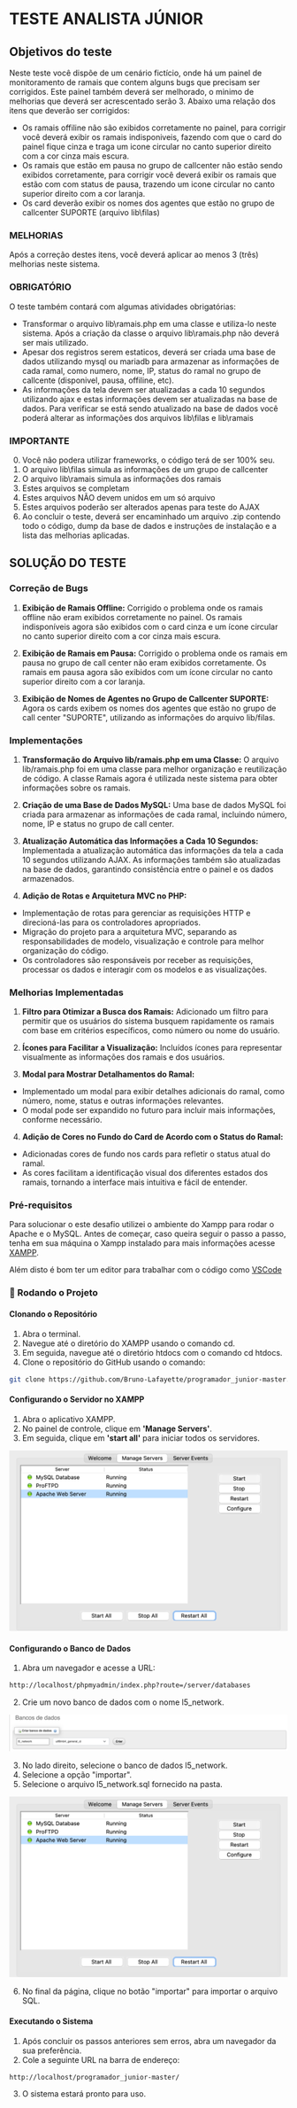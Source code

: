 # TESTE ANALISTA JÚNIOR

## Objetivos do teste

Neste teste você dispõe de um cenário fictício, onde há um painel de monitoramento de ramais que contem alguns bugs que precisam ser corrigidos. Este painel também deverá ser melhorado, o minimo de melhorias que deverá ser acrescentado serão 3. Abaixo uma relação dos itens que deverão ser corrigidos:

- Os ramais offiline não são exibidos corretamente no painel, para corrigir você deverá exibir os ramais indisponiveis, fazendo com que o card do painel fique cinza e traga um icone circular no canto superior direito com a cor cinza mais escura. 
- Os ramais que estão em pausa no grupo de callcenter não estão sendo exibidos corretamente, para corrigir você deverá exibir os ramais que estão com com status de pausa, trazendo um icone circular no canto superior direito com a cor laranja.
- Os card deverão exibir os nomes dos agentes que estão no grupo de callcenter SUPORTE (arquivo lib\filas)

### MELHORIAS  
Após a correção destes itens, você deverá aplicar ao menos 3 (três) melhorias neste sistema.

### OBRIGATÓRIO  
O teste também contará com algumas atividades obrigatórias:
- Transformar o arquivo lib\ramais.php em uma classe e utiliza-lo neste sistema. Após a criação da classe o arquivo lib\ramais.php não deverá ser mais utilizado.
- Apesar dos registros serem estaticos, deverá ser criada uma base de dados utilizando mysql ou mariadb para armazenar as informações de cada ramal, como numero, nome, IP,  status do ramal no grupo de callcente (disponivel, pausa, offiline, etc).
- As informações da tela devem ser atualizadas a cada 10 segundos utilizando ajax e estas informações devem ser atualizadas na base de dados. Para verificar se está sendo atualizado na base de dados você poderá alterar as informações dos arquivos  lib\filas e lib\ramais

### IMPORTANTE
0. Você não podera utilizar frameworks, o código terá de ser 100% seu.
1. O arquivo lib\filas simula as informações de um grupo de callcenter  
2. O arquivo lib\ramais simula as informações dos ramais  
3. Estes arquivos se completam  
4. Estes arquivos NÃO devem unidos em um só arquivo  
5. Estes arquivos poderão ser alterados apenas para teste do AJAX  
6. Ao concluir o teste, deverá ser encaminhado um arquivo .zip contendo todo o código, dump da base de dados e instruções de instalação e a lista das melhorias aplicadas. 

## SOLUÇÃO DO TESTE

### Correção de Bugs

1. **Exibição de Ramais Offline:**
Corrigido o problema onde os ramais offline não eram exibidos corretamente no painel.
Os ramais indisponíveis agora são exibidos com o card cinza e um ícone circular no canto superior direito com a cor cinza mais escura.

2. **Exibição de Ramais em Pausa:**
Corrigido o problema onde os ramais em pausa no grupo de call center não eram exibidos corretamente.
Os ramais em pausa agora são exibidos com um ícone circular no canto superior direito com a cor laranja.

3. **Exibição de Nomes de Agentes no Grupo de Callcenter SUPORTE:**
Agora os cards exibem os nomes dos agentes que estão no grupo de call center "SUPORTE", utilizando as informações do arquivo lib/filas.

### Implementações

1. **Transformação do Arquivo lib/ramais.php em uma Classe:**
O arquivo lib/ramais.php foi em uma classe para melhor organização e reutilização de código.
A classe Ramais agora é utilizada neste sistema para obter informações sobre os ramais.

2. **Criação de uma Base de Dados MySQL:**
Uma base de dados MySQL foi criada para armazenar as informações de cada ramal, incluindo número, nome, IP e status no grupo de call center.

3. **Atualização Automática das Informações a Cada 10 Segundos:**
Implementada a atualização automática das informações da tela a cada 10 segundos utilizando AJAX.
As informações também são atualizadas na base de dados, garantindo consistência entre o painel e os dados armazenados.

4. **Adição de Rotas e Arquitetura MVC no PHP:**
- Implementação de rotas para gerenciar as requisições HTTP e direcioná-las para os controladores apropriados.
- Migração do projeto para a arquitetura MVC, separando as responsabilidades de modelo, visualização e controle para melhor organização do código.
- Os controladores são responsáveis por receber as requisições, processar os dados e interagir com os modelos e as visualizações.

### Melhorias Implementadas

1. **Filtro para Otimizar a Busca dos Ramais:**
Adicionado um filtro para permitir que os usuários do sistema busquem rapidamente os ramais com base em critérios específicos, como número ou nome do usuário.

2. **Ícones para Facilitar a Visualização:**
Incluídos ícones para representar visualmente as informações dos ramais e dos usuários.

3. **Modal para Mostrar Detalhamentos do Ramal:**
- Implementado um modal para exibir detalhes adicionais do ramal, como número, nome, status e outras informações relevantes.
- O modal pode ser expandido no futuro para incluir mais informações, conforme necessário.

4. **Adição de Cores no Fundo do Card de Acordo com o Status do Ramal:**
- Adicionadas cores de fundo nos cards para refletir o status atual do ramal.
- As cores facilitam a identificação visual dos diferentes estados dos ramais, tornando a interface mais intuitiva e fácil de entender.

### Pré-requisitos

Para solucionar o este desafio utilizei o ambiente do Xampp para rodar o Apache e o MySQL.
Antes de começar, caso queira seguir o passo a passo, tenha em sua máquina o Xampp instalado para mais informações acesse [XAMPP](https://www.apachefriends.org/pt_br/index.html).

Além disto é bom ter um editor para trabalhar com o código como [VSCode](https://code.visualstudio.com/)

### 🎲 Rodando o Projeto

#### Clonando o Repositório
1. Abra o terminal.
2. Navegue até o diretório do XAMPP usando o comando cd.
3. Em seguida, navegue até o diretório htdocs com o comando cd htdocs.
4. Clone o repositório do GitHub usando o comando:
```bash
git clone https://github.com/Bruno-Lafayette/programador_junior-master.git
```

#### Configurando o Servidor no XAMPP

1. Abra o aplicativo XAMPP.
2. No painel de controle, clique em **'Manage Servers'**.
3. Em seguida, clique em **'start all'** para iniciar todos os servidores.

![alt text](View/assets/imgs/iniciarServer.png)

#### Configurando o Banco de Dados

1. Abra um navegador e acesse a URL:

```bash
http://localhost/phpmyadmin/index.php?route=/server/databases
```

2. Crie um novo banco de dados com o nome l5_network.

![alt text](View/assets/imgs/criarBanco.png)

3. No lado direito, selecione o banco de dados l5_network.
4. Selecione a opção "importar".
5. Selecione o arquivo l5_network.sql fornecido na pasta.

![alt text](View/assets/imgs/iniciarServer.png)

6. No final da página, clique no botão "importar" para importar o arquivo SQL.

#### Executando o Sistema

1. Após concluir os passos anteriores sem erros, abra um navegador da sua preferência.
2. Cole a seguinte URL na barra de endereço:

```Bash
http://localhost/programador_junior-master/
```

3. O sistema estará pronto para uso.
